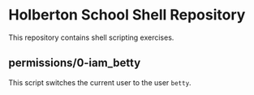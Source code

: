 
# Holberton School Shell Repository
This repository contains shell scripting exercises.
## permissions/0-iam_betty
This script switches the current user to the user `betty`.
